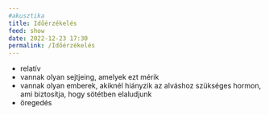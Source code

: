 ```yaml
---
#akusztika
title: Időérzékelés
feed: show
date: 2022-12-23 17:30
permalink: /Időérzékelés
---
```


- relatív
- vannak olyan sejtjeing, amelyek ezt mérik
- vannak olyan emberek, akiknél hiányzik az alváshoz szükséges hormon, ami biztosítja, hogy sötétben elaludjunk
- öregedés